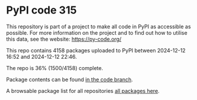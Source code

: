 # PyPI code 315

This repository is part of a project to make all code in PyPI as accessible as possible. For more information 
on the project and to find out how to utilise this data, see the website: https://py-code.org/

This repo contains 4158 packages uploaded to PyPI between 
2024-12-12 16:52 and 2024-12-12 22:46.

The repo is 36% (1500/4158) complete.

Package contents can be found [in the code branch](https://github.com/pypi-data/pypi-mirror-315/tree/code/packages).

A browsable package list for all repositories [all packages here](https://py-code.org/repositories/pypi-mirror-315).


